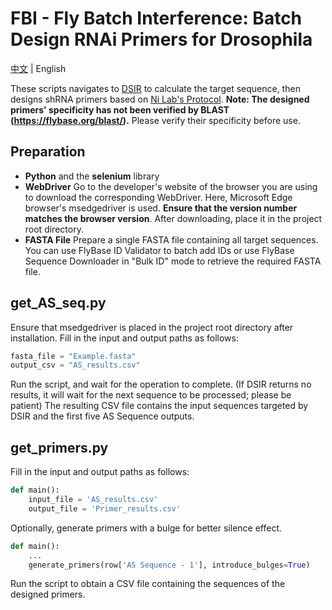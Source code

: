 # FBI - Fly Batch Interference: Batch Design RNAi Primers for Drosophila

[中文](/README.md) | English

These scripts navigates to [DSIR](http://biodev.cea.fr/DSIR/DSIR.html) to calculate the target sequence, then designs shRNA primers based on [Ni Lab's Protocol](http://www.bio-protocol.org/e3158). **Note: The designed primers' specificity has not been verified by BLAST (https://flybase.org/blast/).** Please verify their specificity before use.

## Preparation
- **Python** and the **selenium** library
- **WebDriver**
    Go to the developer's website of the browser you are using to download the corresponding WebDriver. Here, Microsoft Edge browser's msedgedriver is used. **Ensure that the version number matches the browser version**. After downloading, place it in the project root directory.
- **FASTA File**
    Prepare a single FASTA file containing all target sequences. You can use FlyBase  ID Validator to batch add IDs or use FlyBase  Sequence Downloader in "Bulk ID" mode to retrieve the required FASTA file.

## get_AS_seq.py
Ensure that msedgedriver is placed in the project root directory after installation. Fill in the input and output paths as follows:
```python
fasta_file = "Example.fasta"
output_csv = "AS_results.csv"
```
Run the script, and wait for the operation to complete. (If DSIR returns no results, it will wait for the next sequence to be processed; please be patient)
The resulting CSV file contains the input sequences targeted by DSIR and the first five AS Sequence outputs.

## get_primers.py
Fill in the input and output paths as follows:
```python
def main():
    input_file = 'AS_results.csv'
    output_file = 'Primer_results.csv'
```
Optionally, generate primers with a bulge for better silence effect.
```python
def main():
    ...
    generate_primers(row['AS Sequence - 1'], introduce_bulges=True)
```
Run the script to obtain a CSV file containing the sequences of the designed primers.